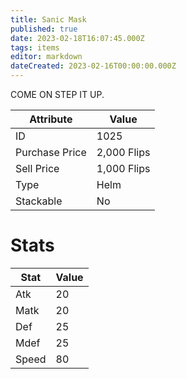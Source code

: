 ```yaml
---
title: Sanic Mask
published: true
date: 2023-02-18T16:07:45.000Z
tags: items
editor: markdown
dateCreated: 2023-02-16T00:00:00.000Z
---
```


COME ON STEP IT UP.

|Attribute|Value|
|-|-|
|ID|1025|
|Purchase Price|2,000 Flips|
|Sell Price|1,000 Flips|
|Type|Helm|
|Stackable|No|

# Stats
|Stat|Value|
|-|-|
|Atk|20|
|Matk|20|
|Def|25|
|Mdef|25|
|Speed|80|

